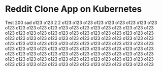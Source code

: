 # Reddit Clone App on Kubernetes
Test 200
sad
o123
o123
2
2
o123
o123
o123
o123
o123
o123
o123
o123
o123
o123
o123
o123
o123
o123
o123
o123
o123
o123
o123
o123
o123
o123
o123
o123
o123
o123
o123
o123
o123
o123
o123
o123
o123
o123
o123
o123
o123
o123
o123
o123
o123
o123
o123
o123
o123
o123
o123
o123
o123
o123
o123
o123
o123
o123
o123
o123
o123
o123
o123
o123
o123
o123
o123
o123
o123
o123
o123
o123
o123
o123
o123
o123
o123
o123
o123
o123
o123
o123
o123
o123
o123
o123
o123
o123
o123
o123
o123
o123
o123
o123
o123
o123
o123
o123
o123
o123
o123
o123
o123
o123
o123
o123
o123
o123
o123
o123
o123
o123
o123
o123
o123
o123
o123
o123
o123
o123
o123
o123
o123
o123
o123




